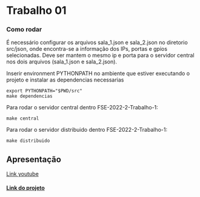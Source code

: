# Trabalho 01
### Como rodar

É necessário configurar os arquivos sala_1.json e sala_2.json no diretorio src/json, onde encontra-se a informação dos IPs, portas e gpios selecionadas.
Deve ser mantem o mesmo ip e porta para o servidor central nos dois arquivos (sala_1.json e sala_2.json).

Inserir environment PYTHONPATH no ambiente que estiver executando o projeto e instalar as dependencias necessarias

```
export PYTHONPATH="$PWD/src"
make dependencias
```

Para rodar o servidor central dentro FSE-2022-2-Trabalho-1:

```
make central
```

Para rodar o servidor distribuido dentro FSE-2022-2-Trabalho-1:

```
make distribuido
```
## Apresentação
[Link youtube](https://youtu.be/PftdVvnQKOw)

#### [Link do projeto](https://gitlab.com/fse_fga/trabalhos-2022_2/trabalho-1-2022-2)
